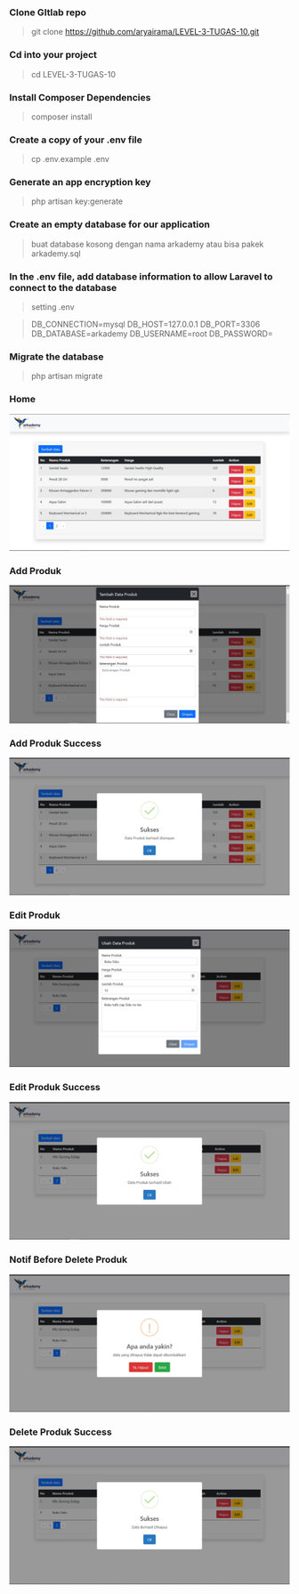 
### Clone GItlab repo
> git clone https://github.com/aryairama/LEVEL-3-TUGAS-10.git

### Cd into your project
> cd LEVEL-3-TUGAS-10

### Install Composer Dependencies
> composer install

### Create a copy of your .env file
> cp .env.example .env

### Generate an app encryption key
>php artisan key:generate

### Create an empty database for our application
>buat database kosong dengan nama arkademy atau bisa pakek arkademy.sql
>
### In the .env file, add database information to allow Laravel to connect to the database
>setting .env

>DB_CONNECTION=mysql
DB_HOST=127.0.0.1
DB_PORT=3306
DB_DATABASE=arkademy
DB_USERNAME=root
DB_PASSWORD=

### Migrate the database
>php artisan migrate
>

### Home
![img1](https://github.com/aryairama/LEVEL-3-TUGAS-10/blob/main/public/img/home.jpg?raw=true)

### Add Produk
![img2](https://github.com/aryairama/LEVEL-3-TUGAS-10/blob/main/public/img/tambah.jpg?raw=true)

### Add Produk Success
![img3](https://github.com/aryairama/LEVEL-3-TUGAS-10/blob/main/public/img/tambah_sukses.jpg?raw=true)

### Edit Produk
![img4](https://github.com/aryairama/LEVEL-3-TUGAS-10/blob/main/public/img/edit.jpg?raw=true)

### Edit Produk Success
![img4](https://github.com/aryairama/LEVEL-3-TUGAS-10/blob/main/public/img/update_sukses.jpg?raw=true)


### Notif Before Delete Produk
![img4](https://github.com/aryairama/LEVEL-3-TUGAS-10/blob/main/public/img/notif%20hapus.jpg?raw=true)

### Delete Produk Success
![img4](https://github.com/aryairama/LEVEL-3-TUGAS-10/blob/main/public/img/hapus_sukses.jpg?raw=true)
